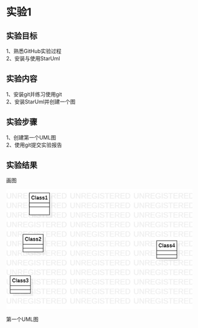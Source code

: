# 实验1
## 实验目标
1、熟悉GitHub实验过程  
2、安装与使用StarUml  
## 实验内容
1、安装git并练习使用git  
2、安装StarUml并创建一个图  
## 实验步骤
1、创建第一个UML图  
2、使用git提交实验报告  
## 实验结果
画图

![第一个UML图](./model1.jpg)

第一个UML图
